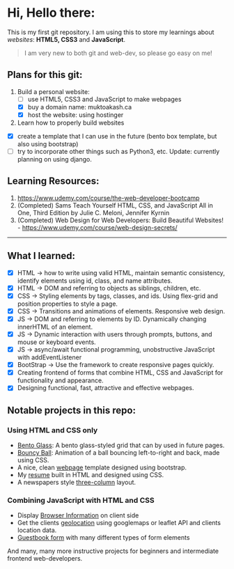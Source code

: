 # Hi, Hello there:

This is my first git repository. I am using this to store my learnings about
*websites*: **HTML5, CSS3** and **JavaScript**.

> I am very new to both git and web-dev, so please go easy on me!

## Plans for this git:
1. Build a personal website:
   - [ ] use HTML5, CSS3 and JavaScript to make webpages
   - [x] buy a domain name: muktoakash.ca
   - [x] host the website: using hostinger
2. Learn how to properly build websites
  - [x] create a template that I can use in the future (bento box template, but also using bootstrap)
  - [ ] try to incorporate other things such as Python3, etc. Update: currently planning on using django.

## Learning Resources:
1. https://www.udemy.com/course/the-web-developer-bootcamp
2. (Completed) Sams Teach Yourself HTML, CSS, and JavaScript All in One, Third Edition
   by Julie C. Meloni, Jennifer Kyrnin
3. (Completed) Web Design for Web Developers: Build Beautiful Websites! - https://www.udemy.com/course/web-design-secrets/ 
---

## What I learned:
- [x] HTML -> how to write using valid HTML, maintain semantic consistency, identify elements using id, class, and name attributes.
- [x] HTML -> DOM and referring to objects as siblings, children, etc.
- [x] CSS -> Styling elements by tags, classes, and ids. Using flex-grid and position properties to style a page.
- [x] CSS -> Transitions and animations of elements. Responsive web design.
- [x] JS -> DOM and referring to elements by ID. Dynamically changing innerHTML of an element.
- [x] JS -> Dynamic interaction with users through prompts, buttons, and mouse or keyboard events.
- [x] JS -> async/await functional programming, unobstructive JavaScript with addEventListener
- [x] BootStrap -> Use the framework to create responsive pages quickly.
- [x] Creating frontend of forms that combine HTML, CSS and JavaScript for functionality and appearance.  
- [x] Designing functional, fast, attractive and effective webpages.

## Notable projects in this repo:
### Using HTML and CSS only
- [Bento Glass](https://github.com/muktoakash/Learning-web-HTML5-CSS-Javascript/tree/master/HTML/Bento_Glass): A bento glass-styled grid that can by used in future pages.
- [Bouncy Ball](https://github.com/muktoakash/Learning-web-HTML5-CSS-Javascript/tree/master/HTML/Bouncy_Ball): Animation of a ball bouncing left-to-right and back, made using CSS.
- A nice, clean [webpage](https://github.com/muktoakash/Learning-web-HTML5-CSS-Javascript/tree/master/HTML/Bootstrap_Example) template designed using bootstrap.
- My [resume](https://github.com/muktoakash/Learning-web-HTML5-CSS-Javascript/tree/master/HTML/Resume) built in HTML and designed using CSS.
- A newspapers style [three-column](https://github.com/muktoakash/Learning-web-HTML5-CSS-Javascript/tree/master/HTML/Resume) layout.
### Combining JavaScript with HTML and CSS
- Display [Browser Information](https://github.com/muktoakash/Learning-web-HTML5-CSS-Javascript/tree/master/JavaScript/Browser_Info) on client side
- Get the clients [geolocation](https://github.com/muktoakash/Learning-web-HTML5-CSS-Javascript/tree/master/JavaScript/GeoLocation) using googlemaps or leaflet API and clients location data.
- [Guestbook form](https://github.com/muktoakash/Learning-web-HTML5-CSS-Javascript/tree/master/JavaScript/Guest_Book) with many different types of form elements

And many, many more instructive projects for beginners and intermediate frontend web-developers.
